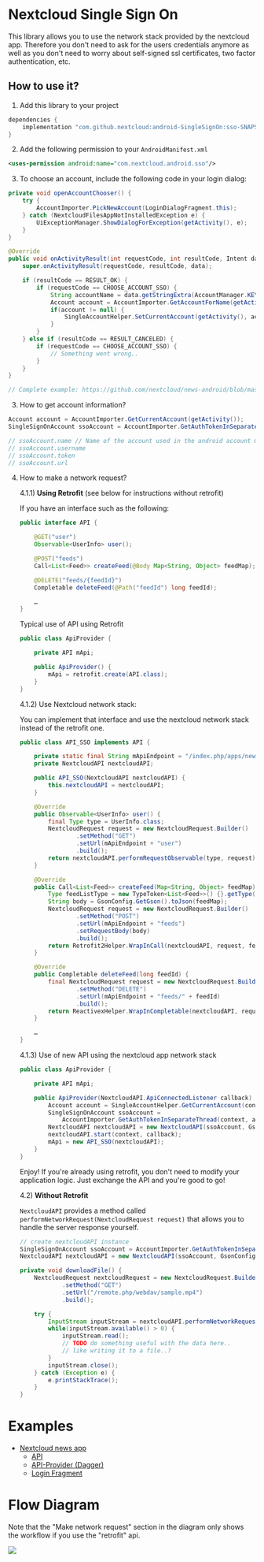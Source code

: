 Nextcloud Single Sign On
=========================

This library allows you to use the network stack provided by the nextcloud app. Therefore you don't need to ask for the users credentials anymore as well as you don't need to worry about self-signed ssl certificates, two factor authentication, etc.


How to use it?
--------------

1) Add this library to your project

```gradle
dependencies {
    implementation "com.github.nextcloud:android-SingleSignOn:sso-SNAPSHOT"
}
```
2) Add the following permission to your `AndroidManifest.xml`

```xml
<uses-permission android:name="com.nextcloud.android.sso"/>
```

3) To choose an account, include the following code in your login dialog:

```java
private void openAccountChooser() {
    try {
        AccountImporter.PickNewAccount(LoginDialogFragment.this);
    } catch (NextcloudFilesAppNotInstalledException e) {
        UiExceptionManager.ShowDialogForException(getActivity(), e);
    }
}

@Override
public void onActivityResult(int requestCode, int resultCode, Intent data) {
    super.onActivityResult(requestCode, resultCode, data);

    if (resultCode == RESULT_OK) {
        if (requestCode == CHOOSE_ACCOUNT_SSO) {
            String accountName = data.getStringExtra(AccountManager.KEY_ACCOUNT_NAME);
            Account account = AccountImporter.GetAccountForName(getActivity(), accountName);
            if(account != null) {
                SingleAccountHelper.SetCurrentAccount(getActivity(), account);
            }
        }
    } else if (resultCode == RESULT_CANCELED) {
        if (requestCode == CHOOSE_ACCOUNT_SSO) {
            // Something went wrong..
        }
    }
}

// Complete example: https://github.com/nextcloud/news-android/blob/master/News-Android-App/src/main/java/de/luhmer/owncloudnewsreader/LoginDialogFragment.java
```

3) How to get account information?

```java
Account account = AccountImporter.GetCurrentAccount(getActivity());
SingleSignOnAccount ssoAccount = AccountImporter.GetAuthTokenInSeparateThread(getActivity(), account);

// ssoAccount.name // Name of the account used in the android account manager
// ssoAccount.username
// ssoAccount.token
// ssoAccount.url
```

4) How to make a network request?

    4.1.1) **Using Retrofit** (see below for instructions without retrofit)

    If you have an interface such as the following:

    ```java
    public interface API {

        @GET("user")
        Observable<UserInfo> user();

        @POST("feeds")
        Call<List<Feed>> createFeed(@Body Map<String, Object> feedMap);

        @DELETE("feeds/{feedId}")
        Completable deleteFeed(@Path("feedId") long feedId);

        …
    }
    ```

    Typical use of API using Retrofit
    ```java
    public class ApiProvider {

        private API mApi;

        public ApiProvider() {
            mApi = retrofit.create(API.class);
        }
    }
    ```

    4.1.2) Use Nextcloud network stack:

    You can implement that interface and use the nextcloud network stack instead of the retrofit one.

    ```java
    public class API_SSO implements API {

        private static final String mApiEndpoint = "/index.php/apps/news/api/v1-2/";
        private NextcloudAPI nextcloudAPI;

        public API_SSO(NextcloudAPI nextcloudAPI) {
            this.nextcloudAPI = nextcloudAPI;
        }

        @Override
        public Observable<UserInfo> user() {
            final Type type = UserInfo.class;
            NextcloudRequest request = new NextcloudRequest.Builder()
                    .setMethod("GET")
                    .setUrl(mApiEndpoint + "user")
                    .build();
            return nextcloudAPI.performRequestObservable(type, request);
        }

        @Override
        public Call<List<Feed>> createFeed(Map<String, Object> feedMap) {
            Type feedListType = new TypeToken<List<Feed>>() {}.getType();
            String body = GsonConfig.GetGson().toJson(feedMap);
            NextcloudRequest request = new NextcloudRequest.Builder()
                    .setMethod("POST")
                    .setUrl(mApiEndpoint + "feeds")
                    .setRequestBody(body)
                    .build();
            return Retrofit2Helper.WrapInCall(nextcloudAPI, request, feedListType);
        }

        @Override
        public Completable deleteFeed(long feedId) {
            final NextcloudRequest request = new NextcloudRequest.Builder()
                    .setMethod("DELETE")
                    .setUrl(mApiEndpoint + "feeds/" + feedId)
                    .build();
            return ReactivexHelper.WrapInCompletable(nextcloudAPI, request);
        }

        …
    }
    ```

    4.1.3) Use of new API using the nextcloud app network stack

    ```java
    public class ApiProvider {

        private API mApi;

        public ApiProvider(NextcloudAPI.ApiConnectedListener callback) {
            Account account = SingleAccountHelper.GetCurrentAccount(context);
            SingleSignOnAccount ssoAccount =
                AccountImporter.GetAuthTokenInSeparateThread(context, account);
            NextcloudAPI nextcloudAPI = new NextcloudAPI(ssoAccount, GsonConfig.GetGson());
            nextcloudAPI.start(context, callback);
            mApi = new API_SSO(nextcloudAPI);
        }
    }
    ```
    Enjoy! If you're already using retrofit, you don't need to modify your application logic. Just exchange the API and you're good to go!

    4.2) **Without Retrofit**

    `NextcloudAPI` provides a method called `performNetworkRequest(NextcloudRequest request)` that allows you to handle the server response yourself.

    ```java
    // create nextcloudAPI instance
    SingleSignOnAccount ssoAccount = AccountImporter.GetAuthTokenInSeparateThread(context, account);
    NextcloudAPI nextcloudAPI = new NextcloudAPI(ssoAccount, GsonConfig.GetGson());

    private void downloadFile() {
        NextcloudRequest nextcloudRequest = new NextcloudRequest.Builder()
                .setMethod("GET")
                .setUrl("/remote.php/webdav/sample.mp4")
                .build();

        try {
            InputStream inputStream = nextcloudAPI.performNetworkRequest(nextcloudRequest);
            while(inputStream.available() > 0) {
                inputStream.read();
                // TODO do something useful with the data here..
                // like writing it to a file..?
            }
            inputStream.close();
        } catch (Exception e) {
            e.printStackTrace();
        }
    }
    ```




# Examples

- [Nextcloud news app](https://github.com/nextcloud/news-android)
    - [API](https://github.com/nextcloud/news-android/blob/master/News-Android-App/src/main/java/de/luhmer/owncloudnewsreader/reader/nextcloud/API_SSO.java)
    - [API-Provider (Dagger)](https://github.com/nextcloud/news-android/blob/master/News-Android-App/src/main/java/de/luhmer/owncloudnewsreader/di/ApiProvider.java#L98)
    - [Login Fragment](https://github.com/nextcloud/news-android/blob/master/News-Android-App/src/main/java/de/luhmer/owncloudnewsreader/LoginDialogFragment.java)




# Flow Diagram

Note that the "Make network request" section in the diagram only shows the workflow if you use the "retrofit" api.

![](doc/NextcloudSingleSignOn.png)